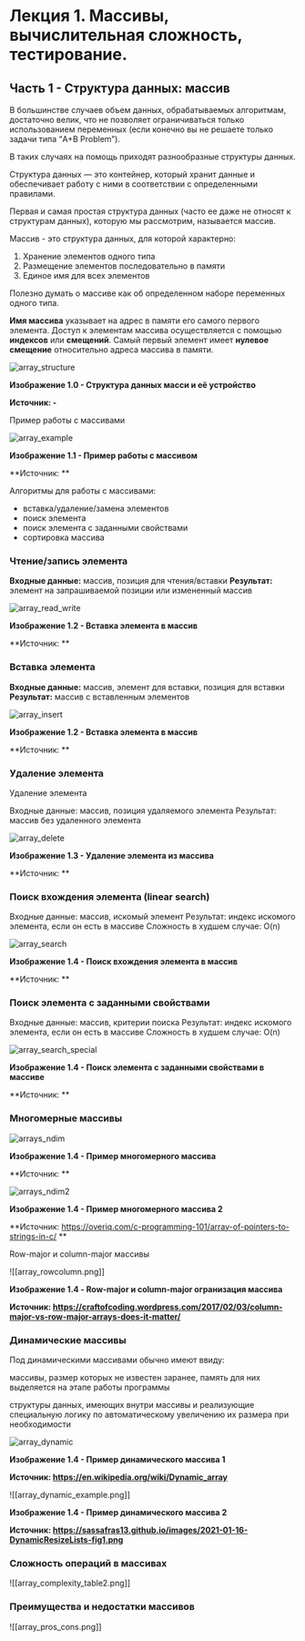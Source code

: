 # Лекция 1.  Массивы, вычислительная сложность, тестирование.

## Часть 1 - Структура данных: массив

В большинстве случаев объем данных, обрабатываемых алгоритмам, достаточно велик, что не позволяет ограничиваться только использованием переменных (если конечно вы не решаете только задачи типа “A+B Problem”).

В таких случаях на помощь приходят разнообразные структуры данных.

Структура данных — это контейнер, который хранит данные и обеспечивает работу с ними в соответствии с определенными правилами.

Первая и самая простая структура данных (часто ее даже не относят к структурам данных), которую мы рассмотрим, называется массив.

Массив - это структура данных, для которой характерно:

1. Хранение элементов одного типа 
2. Размещение элементов последовательно в памяти
3. Единое имя для всех элементов

Полезно думать о массиве как об определенном наборе переменных одного типа.

**Имя массива** указывает на адрес в памяти его самого первого элемента. Доступ к элементам массива осуществляется с помощью **индексов** или **смещений**. Самый первый элемент имеет **нулевое смещение** относительно адреса массива в памяти.

![array_structure](./images/array_structure.png)

**Изображение 1.0 - Структура данных масси и её устройство**

**Источник: -**

Пример работы с массивами

![array_example](./images/array_example.png)

**Изображение 1.1 - Пример работы с массивом**

**Источник: **

Алгоритмы для работы с массивами:

- вставка/удаление/замена элементов
- поиск элемента
- поиск элемента с заданными свойствами
- сортировка массива

### Чтение/запись элемента

**Входные данные:** массив, позиция для чтения/вставки
**Результат:** элемент на запрашиваемой позиции или измененный массив

![array_read_write](./images/array_read_write.png)

**Изображение 1.2 - Вставка элемента в массив**

**Источник: **

### Вставка элемента

**Входные данные:** массив, элемент для вставки, позиция для вставки
**Результат:** массив с вставленным элементов

![array_insert](./images/array_insert.png)

**Изображение 1.2 - Вставка элемента в массив**

**Источник: **

### Удаление элемента

Удаление элемента

Входные данные: массив, позиция удаляемого элемента
Результат: массив без удаленного элемента

![array_delete](./images/array_delete.png)

**Изображение 1.3 - Удаление элемента из массива**

**Источник: **


### Поиск вхождения элемента (linear search)

Входные данные: массив, искомый элемент
Результат: индекс искомого элемента, если он есть в массиве
Сложность в худшем случае: O(n)

![array_search](./images/array_search.png)

**Изображение 1.4 - Поиск вхождения элемента в массив**

**Источник: **

### Поиск элемента с заданными свойствами

Входные данные: массив, критерии поиска
Результат: индекс искомого элемента, если он есть в массиве
Сложность в худшем случае: O(n)

![array_search_special](./images/array_search_special.png)


**Изображение 1.4 - Поиск элемента с заданными свойствами в массиве**

**Источник: **

### Многомерные массивы 

![arrays_ndim](array_ndim.png)

**Изображение 1.4 - Пример многомерного массива**

**Источник: **

![arrays_ndim2](array_ndim2.png)

**Изображение 1.4 - Пример многомерного массива 2**

**Источник: https://overiq.com/c-programming-101/array-of-pointers-to-strings-in-c/ **


Row-major и column-major массивы

![[array_rowcolumn.png]]

**Изображение 1.4 - Row-major и column-major огранизация массива**

**Источник: https://craftofcoding.wordpress.com/2017/02/03/column-major-vs-row-major-arrays-does-it-matter/**

### Динамические массивы

Под динамическими массивами обычно имеют ввиду:

массивы, размер которых не известен заранее, память для них выделяется на этапе работы программы

структуры данных, имеющих внутри массивы и реализующие специальную логику по автоматическому увеличению их размера при необходимости

![array_dynamic](array_dynamic.png)

**Изображение 1.4 - Пример динамического массива 1**

**Источник: https://en.wikipedia.org/wiki/Dynamic_array**

![[array_dynamic_example.png]]

**Изображение 1.4 - Пример динамического массива 2**

**Источник: https://sassafras13.github.io/images/2021-01-16-DynamicResizeLists-fig1.png**



### Сложность операций в массивах

![[array_complexity_table2.png]]

### Преимущества и недостатки массивов

![[array_pros_cons.png]]